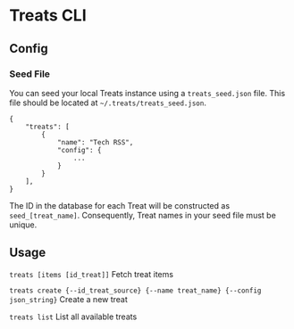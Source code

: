 # Treats CLI

## Config
### Seed File
You can seed your local Treats instance using a `treats_seed.json` file. This file should be located at `~/.treats/treats_seed.json`.

```
{
    "treats": [
        {
            "name": "Tech RSS",
            "config": {
                ...
            }
        }
    ],
}
```

The ID in the database for each Treat will be constructed as `seed_[treat_name]`. Consequently, Treat names in your seed file must be unique.

## Usage

`treats [items [id_treat]]`
Fetch treat items

`treats create {--id_treat_source} {--name treat_name} {--config json_string}`
Create a new treat

`treats list`
List all available treats
